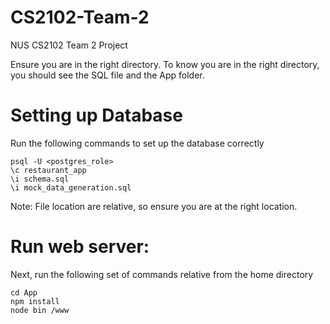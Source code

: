 # CS2102-Team-2
NUS CS2102 Team 2 Project

Ensure you are in the right directory. To know you are in the right directory, you should see the SQL file and the App folder.

# Setting up Database
Run the following commands to set up the database correctly
```
psql -U <postgres_role>
\c restaurant_app
\i schema.sql
\i mock_data_generation.sql
```
Note: File location are relative, so ensure you are at the right location.

# Run web server:
Next, run the following set of commands relative from the home directory
```
cd App
npm install
node bin /www
```
